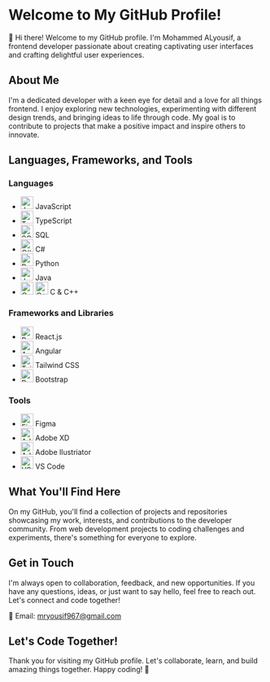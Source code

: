 # Welcome to My GitHub Profile!

👋 Hi there! Welcome to my GitHub profile. I'm Mohammed ALyousif, a frontend developer passionate about creating captivating user interfaces and crafting delightful user experiences.

## About Me

I'm a dedicated developer with a keen eye for detail and a love for all things frontend. I enjoy exploring new technologies, experimenting with different design trends, and bringing ideas to life through code. My goal is to contribute to projects that make a positive impact and inspire others to innovate.

## Languages, Frameworks, and Tools

### Languages
- <img src="https://cdn.jsdelivr.net/gh/devicons/devicon@latest/icons/javascript/javascript-original.svg" alt="JavaScript" style="height:25px;"> JavaScript
- <img src="https://cdn.jsdelivr.net/gh/devicons/devicon@latest/icons/typescript/typescript-original.svg" alt="TypeScript" style="height:25px;"> TypeScript
- <img src="https://cdn.jsdelivr.net/gh/devicons/devicon@latest/icons/azuresqldatabase/azuresqldatabase-original.svg" alt="SQL" style="height:25px;"> SQL
- <img src="images/C%23.png" alt="C#" style="height:25px;"> C#
- <img src="https://cdn.jsdelivr.net/gh/devicons/devicon/icons/python/python-original.svg" alt="Python" style="height:25px;"> Python
- <img src="images/java.png" alt="Java" style="height:25px;"> Java
- <img src="images/C.png" alt="C" style="height:25px;"> <img src="images/C++.png" alt="C++" style="height:25px;"> C & C++

### Frameworks and Libraries
- <img src="images/react.png" alt="React.js" style="height:25px;"> React.js
- <img src="images/angular.png" alt="Angular" style="height:25px;"> Angular
- <img src="images/TailwindCSS.png" alt="Tailwind CSS" style="height:25px;"> Tailwind CSS
- <img src="images/bootstrap.png" alt="Bootstrap" style="height:25px;"> Bootstrap

### Tools
- <img src="images/figma.png" alt="Figma" style="height:25px;"> Figma
- <img src="images/adobexd.png" alt="Adobe XD" style="height:25px;"> Adobe XD
- <img src="images/adobeIlustriator.png" alt="Adobe Ilustriator" style="height:25px;"> Adobe Ilustriator
- <img src="images/vscode.png" alt="VS Code" style="height:25px;"> VS Code


## What You'll Find Here

On my GitHub, you'll find a collection of projects and repositories showcasing my work, interests, and contributions to the developer community. From web development projects to coding challenges and experiments, there's something for everyone to explore.

## Get in Touch

I'm always open to collaboration, feedback, and new opportunities. If you have any questions, ideas, or just want to say hello, feel free to reach out. Let's connect and code together!

📧 Email: [mryousif967@gmail.com](mailto:mryousif967@gmail.com)

## Let's Code Together!

Thank you for visiting my GitHub profile. Let's collaborate, learn, and build amazing things together. Happy coding! 🚀
